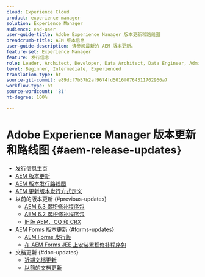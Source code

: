 ```yaml
---
cloud: Experience Cloud
product: experience manager
solution: Experience Manager
audience: end-user
user-guide-title: Adobe Experience Manager 版本更新和路线图
breadcrumb-title: AEM 版本信息
user-guide-description: 请参阅最新的 AEM 版本更新。
feature-set: Experience Manager
feature: 发行信息
role: Leader, Architect, Developer, Data Architect, Data Engineer, Administrator, Business Practitioner
level: Beginner, Intermediate, Experienced
translation-type: ht
source-git-commit: e89dcf7b57b2af9674fd5016f0764311702966a7
workflow-type: ht
source-wordcount: '81'
ht-degree: 100%

---
```



# Adobe Experience Manager 版本更新和路线图 {#aem-release-updates}

+ [发行信息主页](home.md)
+ [AEM 版本更新](aem-releases-updates.md)
+ [AEM 版本发行路线图](update-releases-roadmap.md)
+ [AEM 更新版本发行方式定义](update-release-vehicle-definitions.md)
+ 以前的版本更新 {#previous-updates}
   + [AEM 6.3 累积修补程序包](release-notes-aem-6-3-cumulative-fix-pack.md)
   + [AEM 6.2 累积修补程序包](release-notes-aem-6-2-cumulative-fix-pack.md)
   + [旧版 AEM、CQ 和 CRX](aem-previous-versions.md)
+ AEM Forms 版本更新 {#forms-updates}
   + [AEM Forms 发行版](aem-forms-releases.md)
   + [在 AEM Forms JEE 上安装累积修补程序包](install-cfp-aem-forms-jee.md)
+ 文档更新 {#doc-updates}
   + [近期文档更新](documentation-updates.md)
   + [以前的文档更新](previous-documentation-updates.md)
